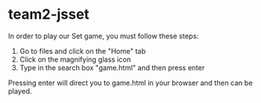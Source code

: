 # team2-jsset
In order to play our Set game, you must follow these steps:
1) Go to files and click on the "Home" tab
2) Click on the magnifying glass icon
3) Type in the search box "game.html" and then press enter

Pressing enter will direct you to game.html in your browser and then can be played. 
